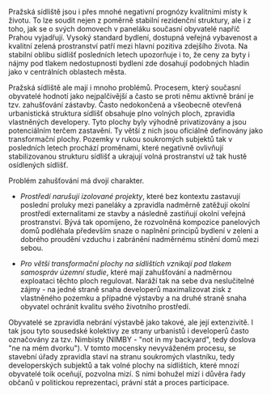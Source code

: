Pražská sídliště jsou i přes mnohé negativní prognózy kvalitními místy k životu. To lze soudit nejen z poměrně stabilní rezidenční struktury, ale i z toho, jak se o svých domovech v paneláku současní obyvatelé napříč Prahou vyjadřují. Vysoký standard bydlení, dostupná veřejná vybavenost a kvalitní zelená prostranství patří mezi hlavní pozitiva zdejšího života. Na stabilní oblibu sídlišť posledních letech upozorňuje i to, že ceny za byty i nájmy pod tlakem nedostupnosti bydlení zde dosahují podobných hladin jako v centrálních oblastech města.

Pražská sídliště ale mají i mnoho problémů. Procesem, který současní obyvatelé hodnotí jako nejpalčivější a často se proti němu aktivně brání je tzv. zahušťování zástavby. Často nedokončená a všeobecně otevřená urbanistická struktura sídlišť obsahuje plno volných ploch, zpravidla vlastněných developery. Tyto plochy byly výhodně privatizovány a jsou potenciálním terčem zastavění. Ty větší z nich jsou oficiálně definovány jako transformační plochy. Pozemky v rukou soukromých subjektů tak v posledních letech prochází proměnami, které negativně ovlivňují stabilizovanou strukturu sídlišť a ukrajují volná prostranství už tak hustě osídlených sídlišť.

Problém zahušťování má dvojí charakter.

- _Prostředí narušují izolované projekty_, které bez kontextu zastavují poslední proluky mezi paneláky a zpravidla nadměrně zatěžují okolní prostředí externalitami ze stavby a následně zastiňují okolní veřejná prostranství. Bývá tak opomíjeno, že rozvolněná kompozice panelových domů podléhala především snaze o naplnění principů bydlení v zeleni a dobrého proudění vzduchu i zabránění nadměrnému stínění domů mezi sebou.

- _Pro větší transformační plochy na sídlištích vznikají pod tlakem samospráv územní studie_, které mají zahušťování a nadměrnou exploataci těchto ploch regulovat. Naráží tak na sebe dva neslučitelné zájmy - na jedné straně snaha developerů maximalizovat zisk z vlastněného pozemku a případné výstavby a na druhé straně snaha obyvatel ochránit kvalitu svého životního prostředí.

Obyvatelé se zpravidla nebrání výstavbě jako takové, ale její extenzivitě. I tak jsou tyto sousedské kolektivy ze strany urbanistů i developerů často označovány za tzv. Nimbisty (NIMBY - "not in my backyard", tedy doslova "ne na mém dvorku"). V tomto mocensky nevyváženém procesu, se stavební úřady zpravidla staví na stranu soukromých vlastníku, tedy developerských subjektů a tak volné plochy na sídlištích, které mnozí obyvatelé toik oceňují, pozvolna mizí. S nimi bohužel mizí i důvěra řady občanů v politickou reprezentaci, právní stát a proces participace.
